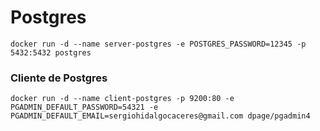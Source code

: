 # Postgres

```
docker run -d --name server-postgres -e POSTGRES_PASSWORD=12345 -p 5432:5432 postgres
```

### Cliente de Postgres

```
docker run -d --name client-postgres -p 9200:80 -e PGADMIN_DEFAULT_PASSWORD=54321 -e PGADMIN_DEFAULT_EMAIL=sergiohidalgocaceres@gmail.com dpage/pgadmin4
```
